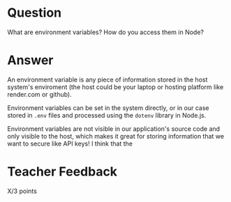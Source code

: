 # Question

What are environment variables? How do you access them in Node?

# Answer
An environment variable is any piece of information stored in the host system's enviroment (the host could be your laptop or hosting platform like render.com or github).

Environment variables can be set in the system directly, or in our case stored in `.env` files and processed using the `dotenv` library in Node.js.

Environment variables are not visible in our application's source code and only visible to the host, which makes it great for storing information that we want to secure like API keys! I think that the 

# Teacher Feedback

X/3 points